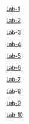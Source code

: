 [Lab-1](https://github.com/Suhas394/AIML-LABS/blob/main/Lab01%20(1).ipynb)

[Lab-2](https://github.com/Suhas394/AIML-LABS/blob/main/LAB02.ipynb)

[Lab-3](https://github.com/Suhas394/AIML-LABS/blob/main/LAB-3%20(1).ipynb)

[Lab-4](https://github.com/Suhas394/AIML-LABS/blob/main/Lab%204%20(1).ipynb)

[Lab-5](https://github.com/Suhas394/AIML-LABS/blob/main/Lab05%20(1).ipynb)

[Lab-6](https://github.com/Suhas394/AIML-LABS/blob/main/Lab06%20(1).ipynb)

[Lab-7](https://github.com/Suhas394/AIML-LABS/blob/main/Lab-07%20(1).ipynb)

[Lab-8](https://github.com/Suhas394/AIML-LABS/blob/main/Lab-08.ipynb)

[Lab-9](https://github.com/Suhas394/AIML-LABS/blob/main/AIML_LAB9.ipynb)

[Lab-10](https://github.com/Suhas394/AIML-LABS/blob/main/LAB_10.ipynb)

